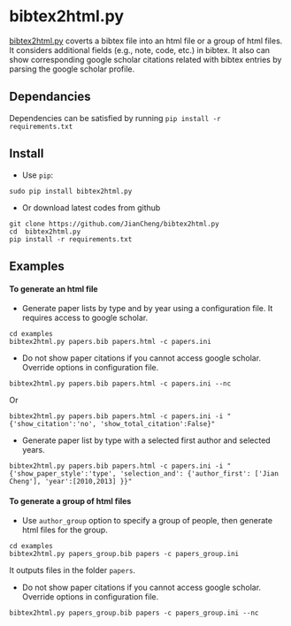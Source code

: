 
# bibtex2html.py

[bibtex2html.py](https://github.com/JianCheng/bibtex2html.py) coverts a bibtex file into an html file or a group of html files.
It considers additional fields (e.g., note, code, etc.) in bibtex. 
It also can show corresponding google scholar citations related with bibtex entries by parsing the google scholar profile. 


## Dependancies

Dependencies can be satisfied by running `pip install -r requirements.txt`


## Install 

* Use `pip`:

```
sudo pip install bibtex2html.py
```

* Or download latest codes from github

```
git clone https://github.com/JianCheng/bibtex2html.py
cd  bibtex2html.py
pip install -r requirements.txt
```


## Examples

#### To generate an html file 

* Generate paper lists by type and by year using a configuration file. It requires access to google scholar.

```
cd examples
bibtex2html.py papers.bib papers.html -c papers.ini 
```

* Do not show paper citations if you cannot access google scholar. Override options in configuration file.

```
bibtex2html.py papers.bib papers.html -c papers.ini --nc
```
Or

```
bibtex2html.py papers.bib papers.html -c papers.ini -i "{'show_citation':'no', 'show_total_citation':False}"
```


* Generate paper list by type with a selected first author and selected years.

```
bibtex2html.py papers.bib papers.html -c papers.ini -i "{'show_paper_style':'type', 'selection_and': {'author_first': ['Jian Cheng'], 'year':[2010,2013] }}"
```

#### To generate a group of html files

* Use `author_group` option to specify a group of people, then generate html files for the group.

```
cd examples
bibtex2html.py papers_group.bib papers -c papers_group.ini 
```
It outputs files in the folder `papers`.

* Do not show paper citations if you cannot access google scholar. Override options in configuration file.

```
bibtex2html.py papers_group.bib papers -c papers_group.ini --nc
```
